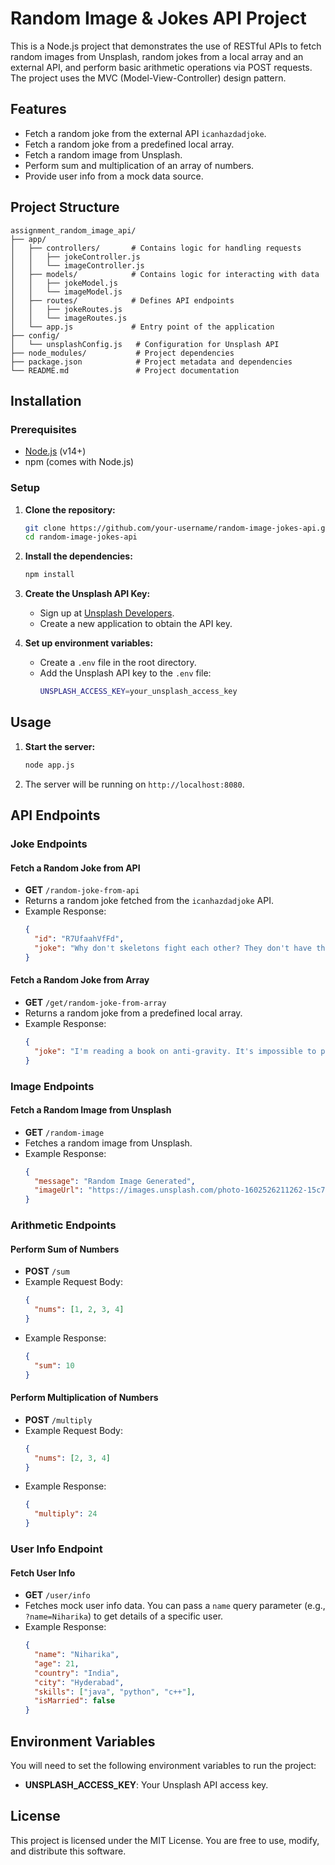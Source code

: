 # Random Image & Jokes API Project

This is a Node.js project that demonstrates the use of RESTful APIs to fetch random images from Unsplash, random jokes from a local array and an external API, and perform basic arithmetic operations via POST requests. The project uses the MVC (Model-View-Controller) design pattern.

## Features
- Fetch a random joke from the external API `icanhazdadjoke`.
- Fetch a random joke from a predefined local array.
- Fetch a random image from Unsplash.
- Perform sum and multiplication of an array of numbers.
- Provide user info from a mock data source.

## Project Structure
```
assignment_random_image_api/
├── app/
│   ├── controllers/       # Contains logic for handling requests
│   │   ├── jokeController.js
│   │   └── imageController.js
│   ├── models/            # Contains logic for interacting with data
│   │   ├── jokeModel.js
│   │   └── imageModel.js
│   ├── routes/            # Defines API endpoints
│   │   ├── jokeRoutes.js
│   │   └── imageRoutes.js
│   └── app.js             # Entry point of the application
├── config/
│   └── unsplashConfig.js   # Configuration for Unsplash API
├── node_modules/           # Project dependencies
├── package.json            # Project metadata and dependencies
└── README.md               # Project documentation
```

## Installation

### Prerequisites
- [Node.js](https://nodejs.org/en/) (v14+)
- npm (comes with Node.js)

### Setup

1. **Clone the repository:**
   ```bash
   git clone https://github.com/your-username/random-image-jokes-api.git
   cd random-image-jokes-api
   ```

2. **Install the dependencies:**
   ```bash
   npm install
   ```

3. **Create the Unsplash API Key:**
   - Sign up at [Unsplash Developers](https://unsplash.com/developers).
   - Create a new application to obtain the API key.

4. **Set up environment variables:**
   - Create a `.env` file in the root directory.
   - Add the Unsplash API key to the `.env` file:
     ```bash
     UNSPLASH_ACCESS_KEY=your_unsplash_access_key
     ```

## Usage

1. **Start the server:**
   ```bash
   node app.js
   ```

2. The server will be running on `http://localhost:8080`.

## API Endpoints

### Joke Endpoints

#### Fetch a Random Joke from API
- **GET** `/random-joke-from-api`
- Returns a random joke fetched from the `icanhazdadjoke` API.
- Example Response:
  ```json
  {
    "id": "R7UfaahVfFd",
    "joke": "Why don't skeletons fight each other? They don't have the guts."
  }
  ```

#### Fetch a Random Joke from Array
- **GET** `/get/random-joke-from-array`
- Returns a random joke from a predefined local array.
- Example Response:
  ```json
  {
    "joke": "I'm reading a book on anti-gravity. It's impossible to put down!"
  }
  ```

### Image Endpoints

#### Fetch a Random Image from Unsplash
- **GET** `/random-image`
- Fetches a random image from Unsplash.
- Example Response:
  ```json
  {
    "message": "Random Image Generated",
    "imageUrl": "https://images.unsplash.com/photo-1602526211262-15c7b1eae599"
  }
  ```

### Arithmetic Endpoints

#### Perform Sum of Numbers
- **POST** `/sum`
- Example Request Body:
  ```json
  {
    "nums": [1, 2, 3, 4]
  }
  ```
- Example Response:
  ```json
  {
    "sum": 10
  }
  ```

#### Perform Multiplication of Numbers
- **POST** `/multiply`
- Example Request Body:
  ```json
  {
    "nums": [2, 3, 4]
  }
  ```
- Example Response:
  ```json
  {
    "multiply": 24
  }
  ```

### User Info Endpoint

#### Fetch User Info
- **GET** `/user/info`
- Fetches mock user info data. You can pass a `name` query parameter (e.g., `?name=Niharika`) to get details of a specific user.
- Example Response:
  ```json
  {
    "name": "Niharika",
    "age": 21,
    "country": "India",
    "city": "Hyderabad",
    "skills": ["java", "python", "c++"],
    "isMarried": false
  }
  ```

## Environment Variables
You will need to set the following environment variables to run the project:

- **UNSPLASH_ACCESS_KEY**: Your Unsplash API access key.

## License
This project is licensed under the MIT License. You are free to use, modify, and distribute this software.
